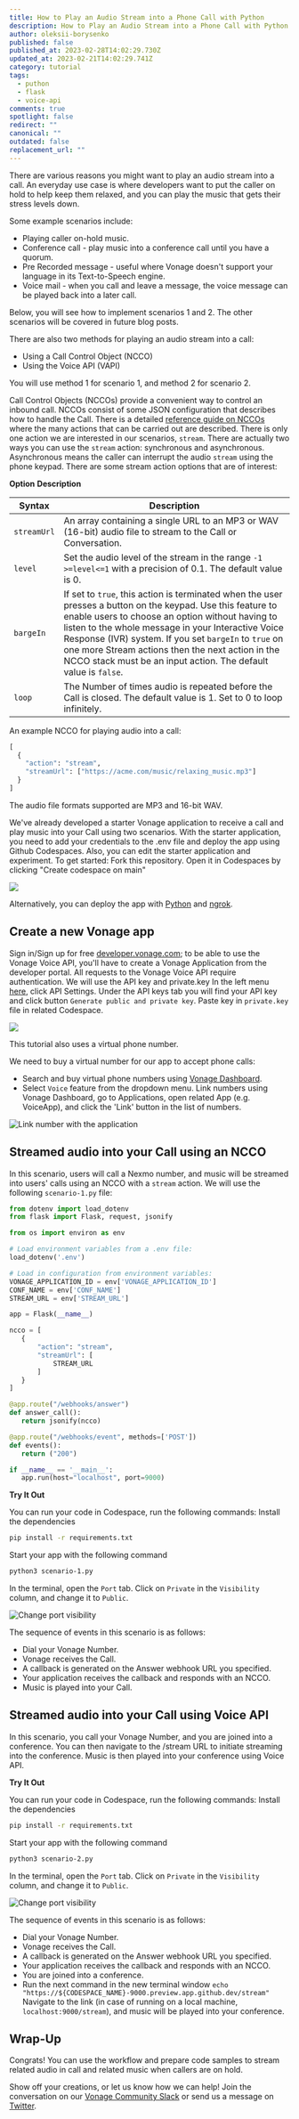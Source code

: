 ```yaml
---
title: How to Play an Audio Stream into a Phone Call with Python
description: How to Play an Audio Stream into a Phone Call with Python
author: oleksii-borysenko
published: false
published_at: 2023-02-28T14:02:29.730Z
updated_at: 2023-02-21T14:02:29.741Z
category: tutorial
tags:
  - puthon
  - flask
  - voice-api
comments: true
spotlight: false
redirect: ""
canonical: ""
outdated: false
replacement_url: ""
---
```

There are various reasons you might want to play an audio stream into a call. An everyday use case is where developers want to put the caller on hold to help keep them relaxed, and you can play the music that gets their stress levels down.

Some example scenarios include:

* Playing caller on-hold music.
* Conference call - play music into a conference call until you have a quorum.
* Pre Recorded message - useful where Vonage doesn't support your language in its Text-to-Speech engine.
* Voice mail - when you call and leave a message, the voice message can be played back into a later call.

Below, you will see how to implement scenarios 1 and 2. The other scenarios will be covered in future blog posts.

There are also two methods for playing an audio stream into a call:

* Using a Call Control Object (NCCO)
* Using the Voice API (VAPI)

You will use method 1 for scenario 1, and method 2 for scenario 2.

Call Control Objects (NCCOs) provide a convenient way to control an inbound call.
NCCOs consist of some JSON configuration that describes how to handle the Call. There is a detailed [reference guide on NCCOs](https://developer.vonage.com/en/voice/voice-api/ncco-reference) where the many actions that can be carried out are described.
There is only one action we are interested in our scenarios, `stream`. There are actually two ways you can use the `stream` action: synchronous and asynchronous. Asynchronous means the caller can interrupt the audio `stream` using the phone keypad.
There are some stream action options that are of interest:

**Option**		**Description**

| Syntax      | Description                                                                                                                                                                                                                                                                                                                                                                                           |
| ----------- | ----------------------------------------------------------------------------------------------------------------------------------------------------------------------------------------------------------------------------------------------------------------------------------------------------------------------------------------------------------------------------------------------------- |
| `streamUrl` | An array containing a single URL to an MP3 or WAV (16-bit) audio file to stream to the Call or Conversation.                                                                                                                                                                                                                                                                                          |
| `level`     | Set the audio level of the stream in the range `-1 >=level<=1` with a precision of 0.1. The default value is 0.                                                                                                                                                                                                                                                                                       |
| `bargeIn`   | If set to `true`, this action is terminated when the user presses a button on the keypad. Use this feature to enable users to choose an option without having to listen to the whole message in your Interactive Voice Response (IVR) system. If you set `bargeIn` to `true` on one more Stream actions then the next action in the NCCO stack must be an input action. The default value is `false`. |
| `loop`      | The Number of times audio is repeated before the Call is closed. The default value is 1. Set to 0 to loop infinitely.                                                                                                                                                                                                                                                                                 |

An example NCCO for playing audio into a call:

```python
[
  {
    "action": "stream",
    "streamUrl": ["https://acme.com/music/relaxing_music.mp3"]
  }
]
```

The audio file formats supported are MP3 and 16-bit WAV.

We've already developed a starter Vonage application to receive a call and play music into your Call using two scenarios. With the starter application, you need to add your credentials to the .env file and deploy the app using Github Codespaces. Also, you can edit the starter application and experiment.
To get started:
Fork this repository. Open it in Codespaces by clicking "Create codespace on main"

![](codespaces.png)

Alternatively, you can deploy the app with [Python](https://www.python.org/downloads/) and [ngrok](https://ngrok.com/).

## Create a new Vonage app

Sign in/Sign up for free [developer.vonage.com](https://developer.vonage.com/); to be able to use the Vonage Voice API, you'll have to create a Vonage Application from the developer portal.
All requests to the Vonage Voice API require authentication. We will use the API key and private.key
In the left menu [here](https://dashboard.nexmo.com/), click API Settings. Under the API keys tab you will find your API key and click button `Generate public and private key`. Paste key in `private.key` file in related Codespace.

![](settings.png)

This tutorial also uses a virtual phone number. 

We need to buy a virtual number for our app to accept phone calls:

* Search and buy virtual phone numbers using [Vonage Dashboard](https://dashboard.nexmo.com/buy-numbers).
* Select `Voice` feature from the dropdown menu.
  Link numbers using Vonage Dashboard, go to Applications, open related App (e.g. VoiceApp), and click the 'Link' button in the list of numbers.

![Link number with the application](/content/blog/how-to-play-an-audio-stream-into-a-phone-call-with-python/link-number-with-app.png)

## Streamed audio into your Call using an NCCO

In this scenario, users will call a Nexmo number, and music will be streamed into users' calls using an NCCO with a `stream` action. 
We will use the following `scenario-1.py` file:

```python
from dotenv import load_dotenv
from flask import Flask, request, jsonify

from os import environ as env

# Load environment variables from a .env file:
load_dotenv('.env')

# Load in configuration from environment variables:
VONAGE_APPLICATION_ID = env['VONAGE_APPLICATION_ID']
CONF_NAME = env['CONF_NAME']
STREAM_URL = env['STREAM_URL']

app = Flask(__name__)

ncco = [
   {
       "action": "stream",
       "streamUrl": [
           STREAM_URL
       ]
   }
]

@app.route("/webhooks/answer")
def answer_call():
   return jsonify(ncco)

@app.route("/webhooks/event", methods=['POST'])
def events():
   return ("200")

if __name__ == '__main__':
   app.run(host="localhost", port=9000)
```

**Try It Out**

You can run your code in Codespace, run the following commands:
Install the dependencies

```bash
pip install -r requirements.txt 
```

Start your app with the following command

```bash
python3 scenario-1.py
```

In the terminal, open the `Port` tab. Click on `Private` in the `Visibility` column, and change it to `Public`.

![Change port visibility](codespace-port-public.png)

The sequence of events in this scenario is as follows:

* Dial your Vonage Number.
* Vonage receives the Call.
* A callback is generated on the Answer webhook URL you specified.
* Your application receives the callback and responds with an NCCO.
* Music is played into your Call.

## Streamed audio into your Call using Voice API

In this scenario, you call your Vonage Number, and you are joined into a conference. You can then navigate to the /stream URL to initiate streaming into the conference. Music is then played into your conference using Voice API.

**Try It Out**

You can run your code in Codespace, run the following commands:
Install the dependencies

```bash
pip install -r requirements.txt 
```

Start your app with the following command

```bash
python3 scenario-2.py
```

In the terminal, open the `Port` tab. Click on `Private` in the `Visibility` column, and change it to `Public`.

![Change port visibility](/content/blog/how-to-play-an-audio-stream-into-a-phone-call-with-python/codespace-port-public.png)

The sequence of events in this scenario is as follows:

* Dial your Vonage Number.
* Vonage receives the Call.
* A callback is generated on the Answer webhook URL you specified.
* Your application receives the callback and responds with an NCCO.
* You are joined into a conference.
* Run the next command in the new terminal window `echo "https://${CODESPACE_NAME}-9000.preview.app.github.dev/stream"`
  Navigate to the link (in case of running on a local machine, `localhost:9000/stream`), and music will be played into your conference.

## Wrap-Up

Congrats! You can use the workflow and prepare code samples to stream related audio in call and related music when callers are on hold.

Show off your creations, or let us know how we can help! Join the conversation on our [Vonage Community Slack](https://developer.vonage.com/community/slack) or send us a message on [Twitter](https://twitter.com/VonageDev).